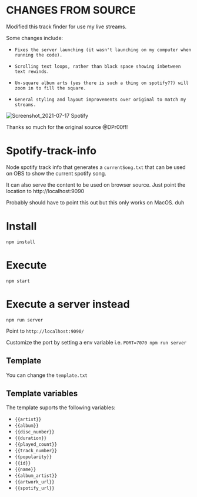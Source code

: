 # CHANGES FROM SOURCE

Modified this track finder for use my live streams.

Some changes include:

- `Fixes the server launching (it wasn't launching on my computer when running the code).`

- `Scrolling text loops, rather than black space showing inbetween text rewinds.`

- `Un-square album arts (yes there is such a thing on spotify??) will zoom in to fill the square.`

- `General styling and layout improvements over original to match my streams.`

![Screenshot_2021-07-17 Spotify](https://user-images.githubusercontent.com/52173511/126030096-280087e5-05fe-4215-9993-d079ecebe9a4.png)

Thanks so much for the original source @DPr00f!!

# Spotify-track-info

Node spotify track info that generates a `currentSong.txt` that can be used on OBS to show the current spotify song.

It can also serve the content to be used on browser source. Just point the location to http://localhost:9090

Probably should have to point this out but this only works on MacOS. duh

# Install

```
npm install
```

# Execute

```
npm start
```

# Execute a server instead

```
npm run server
```

Point to `http://localhost:9090/`

Customize the port by setting a env variable i.e. `PORT=7070 npm run server`

## Template

You can change the `template.txt`

## Template variables

The template suports the following variables:

- `{{artist}}`
- `{{album}}`
- `{{disc_number}}`
- `{{duration}}`
- `{{played_count}}`
- `{{track_number}}`
- `{{popularity}}`
- `{{id}}`
- `{{name}}`
- `{{album_artist}}`
- `{{artwork_url}}`
- `{{spotify_url}}`

